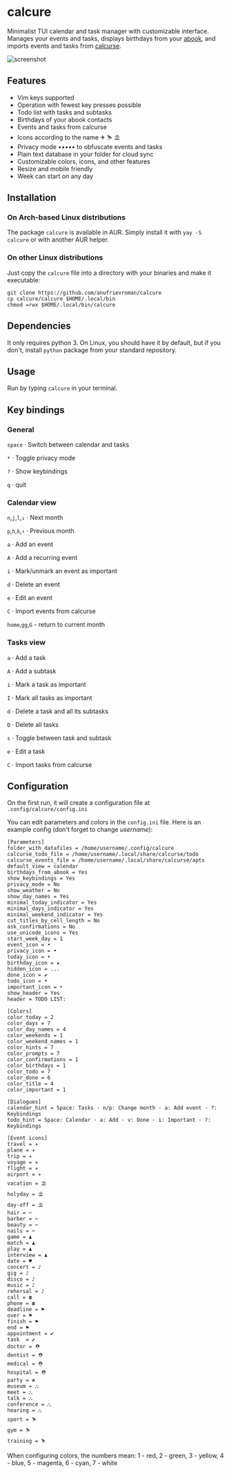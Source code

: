 # calcure

Minimalist TUI calendar and task manager with customizable interface. Manages your events and tasks, displays birthdays from your [abook](https://abook.sourceforge.io/), and imports events and tasks from [calcurse](https://github.com/lfos/calcurse).

![screenshot](screenshot.jpeg)


## Features

- Vim keys supported
- Operation with fewest key presses possible
- Todo list with tasks and subtasks
- Birthdays of your abook contacts
- Events and tasks from calcurse
- Icons according to the name ✈ ⛷ ⛱
- Privacy mode ••••• to obfuscate events and tasks
- Plain text database in your folder for cloud sync
- Customizable colors, icons, and other features
- Resize and mobile friendly
- Week can start on any day


## Installation

### On Arch-based Linux distributions

The package `calcure` is available in AUR. Simply install it with `yay -S calcure` or with another AUR helper.


### On other Linux distributions

Just copy the `calcure` file into a directory with your binaries and make it executable:

```
git clone https://github.com/anufrievroman/calcure
cp calcure/calcure $HOME/.local/bin
chmod =rwx $HOME/.local/bin/calcure
```

## Dependencies

It only requires python 3. On Linux, you should have it by default, but if you don't, install `python` package from your standard repository.


## Usage

Run by typing `calcure` in your terminal.


## Key bindings

### General

`space` · Switch between calendar and tasks

`*` · Toggle privacy mode

`?` · Show keybindings

`q` · quit


### Calendar view

`n`,`j`,`l`,`↓`  · Next month

`p`,`h`,`k`,`↑` · Previous month

`a` · Add an event

`A` · Add a recurring event

`i` · Mark/unmark an event as important

`d` · Delete an event

`e` · Edit an event

`C` · Import events from calcurse

`home`,`gg`,`G` - return to current month


### Tasks view

`a` · Add a task

`A` · Add a subtask

`i` · Mark a task as important

`I` · Mark all tasks as important

`d` · Delete a task and all its subtasks

`D` · Delete all tasks

`s` · Toggle between task and subtask

`e` · Edit a task

`C` · Import tasks from calcurse


## Configuration

On the first run, it will create a configuration file at `.config/calcure/config.ini`

You can edit parameters and colors in the `config.ini` file. Here is an example config (don't forget to change *username*):

```
[Parameters]
folder_with_datafiles = /home/username/.config/calcure
calcurse_todo_file = /home/username/.local/share/calcurse/todo
calcurse_events_file = /home/username/.local/share/calcurse/apts
default_view = calendar
birthdays_from_abook = Yes
show_keybindings = Yes
privacy_mode = No
show_weather = No
show_day_names = Yes
minimal_today_indicator = Yes
minimal_days_indicator = Yes
minimal_weekend_indicator = Yes
cut_titles_by_cell_length = No
ask_confirmations = No
use_unicode_icons = Yes
start_week_day = 1
event_icon = •
privacy_icon = •
today_icon = •
birthday_icon = ★
hidden_icon = ...
done_icon = ✔
todo_icon = •
important_icon = ‣
show_header = Yes
header = TODO LIST:

[Colors]
color_today = 2
color_days = 7
color_day_names = 4
color_weekends = 1
color_weekend_names = 1
color_hints = 7
color_prompts = 7
color_confirmations = 1
color_birthdays = 1
color_todo = 7
color_done = 6
color_title = 4
color_important = 1

[Dialogues]
calendar_hint = Space: Tasks · n/p: Change month · a: Add event · ?: Keybindings
todo_hint = Space: Calendar · a: Add · v: Done · i: Important · ?: Keybindings

[Event icons]
travel = ✈
plane = ✈
trip = ✈
voyage = ✈
flight = ✈
airport = ✈
vacation = ⛱
holyday = ⛱
day-off = ⛱
hair = ✂
barber = ✂
beauty = ✂
nails = ✂
game = ♟
match = ♟
play = ♟
interview = ♟
date = ♥
concert = ♪
gig = ♪
disco = ♪
music = ♪
rehersal = ♪
call = ☎
phone = ☎
deadline = ⚑
over = ⚑
finish = ⚑
end = ⚑
appointment = ✔
task  = ✔
doctor = ⛑
dentist = ⛑
medical = ⛑
hospital = ⛑
party = ☘
museum = ⛬
meet = ⛬
talk = ⛬
conference = ⛬
hearing = ⛬
sport = ⛷
gym = ⛷
training = ⛷

```
When configuring colors, the numbers mean: 1 - red, 2 - green, 3 - yellow, 4 - blue, 5 - magenta, 6 - cyan, 7 - white
